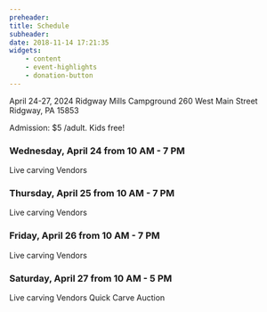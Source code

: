 ```yaml
---
preheader: 
title: Schedule
subheader: 
date: 2018-11-14 17:21:35
widgets:
    - content
    - event-highlights
    - donation-button
---
```


April 24-27, 2024
Ridgway Mills Campground
260 West Main Street
Ridgway, PA 15853


Admission: $5 /adult. Kids free!


### Wednesday, April 24 from 10 AM - 7 PM
Live carving
Vendors

### Thursday, April 25 from 10 AM - 7 PM
Live carving
Vendors

### Friday, April 26 from 10 AM - 7 PM
Live carving
Vendors

### Saturday, April 27 from 10 AM - 5 PM
Live carving
Vendors
Quick Carve
Auction
